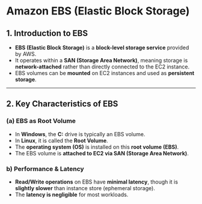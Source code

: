 # **Amazon EBS (Elastic Block Storage)**

## **1. Introduction to EBS**
- **EBS (Elastic Block Storage)** is a **block-level storage service** provided by AWS.
- It operates within a **SAN (Storage Area Network)**, meaning storage is **network-attached** rather than directly connected to the EC2 instance.
- EBS volumes can be **mounted** on EC2 instances and used as **persistent storage**.

---

## **2. Key Characteristics of EBS**
### **(a) EBS as Root Volume**
- In **Windows**, the **C:** drive is typically an EBS volume.
- In **Linux**, it is called the **Root Volume**.
- The **operating system (OS)** is installed on this **root volume (EBS)**.
- The EBS volume is **attached to EC2 via SAN (Storage Area Network)**.

### **b) Performance & Latency**
- **Read/Write operations** on EBS have **minimal latency**, though it is **slightly slower** than instance store (ephemeral storage).
- The **latency is negligible** for most workloads.
